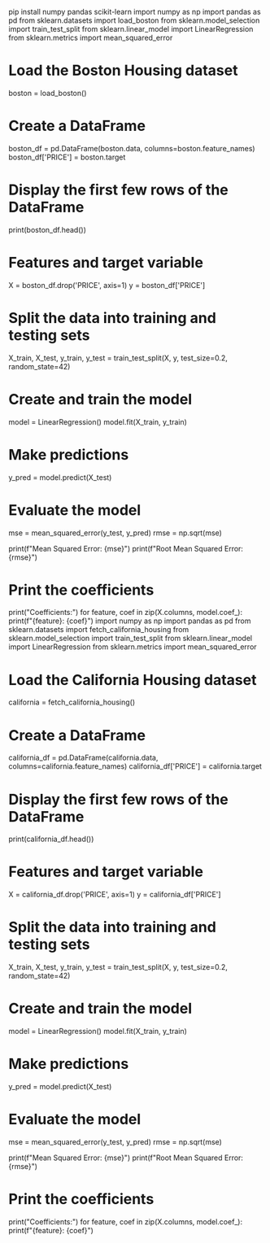 pip install numpy pandas scikit-learn
import numpy as np
import pandas as pd
from sklearn.datasets import load_boston
from sklearn.model_selection import train_test_split
from sklearn.linear_model import LinearRegression
from sklearn.metrics import mean_squared_error

# Load the Boston Housing dataset
boston = load_boston()

# Create a DataFrame
boston_df = pd.DataFrame(boston.data, columns=boston.feature_names)
boston_df['PRICE'] = boston.target

# Display the first few rows of the DataFrame
print(boston_df.head())

# Features and target variable
X = boston_df.drop('PRICE', axis=1)
y = boston_df['PRICE']

# Split the data into training and testing sets
X_train, X_test, y_train, y_test = train_test_split(X, y, test_size=0.2, random_state=42)

# Create and train the model
model = LinearRegression()
model.fit(X_train, y_train)

# Make predictions
y_pred = model.predict(X_test)

# Evaluate the model
mse = mean_squared_error(y_test, y_pred)
rmse = np.sqrt(mse)

print(f"Mean Squared Error: {mse}")
print(f"Root Mean Squared Error: {rmse}")

# Print the coefficients
print("Coefficients:")
for feature, coef in zip(X.columns, model.coef_):
    print(f"{feature}: {coef}")
import numpy as np
import pandas as pd
from sklearn.datasets import fetch_california_housing
from sklearn.model_selection import train_test_split
from sklearn.linear_model import LinearRegression
from sklearn.metrics import mean_squared_error

# Load the California Housing dataset
california = fetch_california_housing()

# Create a DataFrame
california_df = pd.DataFrame(california.data, columns=california.feature_names)
california_df['PRICE'] = california.target

# Display the first few rows of the DataFrame
print(california_df.head())

# Features and target variable
X = california_df.drop('PRICE', axis=1)
y = california_df['PRICE']

# Split the data into training and testing sets
X_train, X_test, y_train, y_test = train_test_split(X, y, test_size=0.2, random_state=42)

# Create and train the model
model = LinearRegression()
model.fit(X_train, y_train)

# Make predictions
y_pred = model.predict(X_test)

# Evaluate the model
mse = mean_squared_error(y_test, y_pred)
rmse = np.sqrt(mse)

print(f"Mean Squared Error: {mse}")
print(f"Root Mean Squared Error: {rmse}")

# Print the coefficients
print("Coefficients:")
for feature, coef in zip(X.columns, model.coef_):
    print(f"{feature}: {coef}")


